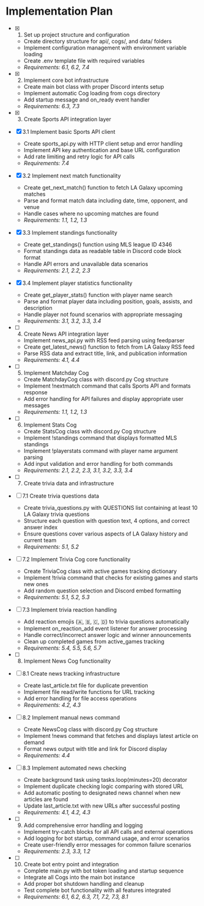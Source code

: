 # Implementation Plan

- [x] 1. Set up project structure and configuration

  - Create directory structure for api/, cogs/, and data/ folders
  - Implement configuration management with environment variable loading
  - Create .env template file with required variables
  - _Requirements: 6.1, 6.2, 7.4_

- [x] 2. Implement core bot infrastructure

  - Create main bot class with proper Discord intents setup
  - Implement automatic Cog loading from cogs directory
  - Add startup message and on_ready event handler
  - _Requirements: 6.3, 7.3_

- [x] 3. Create Sports API integration layer
- [x] 3.1 Implement basic Sports API client

  - Create sports_api.py with HTTP client setup and error handling
  - Implement API key authentication and base URL configuration
  - Add rate limiting and retry logic for API calls
  - _Requirements: 7.4_

- [x] 3.2 Implement next match functionality

  - Create get_next_match() function to fetch LA Galaxy upcoming matches
  - Parse and format match data including date, time, opponent, and venue
  - Handle cases where no upcoming matches are found
  - _Requirements: 1.1, 1.2, 1.3_

- [x] 3.3 Implement standings functionality

  - Create get_standings() function using MLS league ID 4346
  - Format standings data as readable table in Discord code block format
  - Handle API errors and unavailable data scenarios
  - _Requirements: 2.1, 2.2, 2.3_

- [x] 3.4 Implement player statistics functionality

  - Create get_player_stats() function with player name search
  - Parse and format player data including position, goals, assists, and description
  - Handle player not found scenarios with appropriate messaging
  - _Requirements: 3.1, 3.2, 3.3, 3.4_

- [ ] 4. Create News API integration layer

  - Implement news_api.py with RSS feed parsing using feedparser
  - Create get_latest_news() function to fetch from LA Galaxy RSS feed
  - Parse RSS data and extract title, link, and publication information
  - _Requirements: 4.1, 4.4_

- [ ] 5. Implement Matchday Cog

  - Create MatchdayCog class with discord.py Cog structure
  - Implement !nextmatch command that calls Sports API and formats response
  - Add error handling for API failures and display appropriate user messages
  - _Requirements: 1.1, 1.2, 1.3_

- [ ] 6. Implement Stats Cog

  - Create StatsCog class with discord.py Cog structure
  - Implement !standings command that displays formatted MLS standings
  - Implement !playerstats command with player name argument parsing
  - Add input validation and error handling for both commands
  - _Requirements: 2.1, 2.2, 2.3, 3.1, 3.2, 3.3, 3.4_

- [ ] 7. Create trivia data and infrastructure
- [ ] 7.1 Create trivia questions data

  - Create trivia_questions.py with QUESTIONS list containing at least 10 LA Galaxy trivia questions
  - Structure each question with question text, 4 options, and correct answer index
  - Ensure questions cover various aspects of LA Galaxy history and current team
  - _Requirements: 5.1, 5.2_

- [ ] 7.2 Implement Trivia Cog core functionality

  - Create TriviaCog class with active games tracking dictionary
  - Implement !trivia command that checks for existing games and starts new ones
  - Add random question selection and Discord embed formatting
  - _Requirements: 5.1, 5.2, 5.3_

- [ ] 7.3 Implement trivia reaction handling

  - Add reaction emojis (🇦, 🇧, 🇨, 🇩) to trivia questions automatically
  - Implement on_reaction_add event listener for answer processing
  - Handle correct/incorrect answer logic and winner announcements
  - Clean up completed games from active_games tracking
  - _Requirements: 5.4, 5.5, 5.6, 5.7_

- [ ] 8. Implement News Cog functionality
- [ ] 8.1 Create news tracking infrastructure

  - Create last_article.txt file for duplicate prevention
  - Implement file read/write functions for URL tracking
  - Add error handling for file access operations
  - _Requirements: 4.2, 4.3_

- [ ] 8.2 Implement manual news command

  - Create NewsCog class with discord.py Cog structure
  - Implement !news command that fetches and displays latest article on demand
  - Format news output with title and link for Discord display
  - _Requirements: 4.4_

- [ ] 8.3 Implement automated news checking

  - Create background task using tasks.loop(minutes=20) decorator
  - Implement duplicate checking logic comparing with stored URL
  - Add automatic posting to designated news channel when new articles are found
  - Update last_article.txt with new URLs after successful posting
  - _Requirements: 4.1, 4.2, 4.3_

- [ ] 9. Add comprehensive error handling and logging

  - Implement try-catch blocks for all API calls and external operations
  - Add logging for bot startup, command usage, and error scenarios
  - Create user-friendly error messages for common failure scenarios
  - _Requirements: 2.3, 3.3, 1.2_

- [ ] 10. Create bot entry point and integration
  - Complete main.py with bot token loading and startup sequence
  - Integrate all Cogs into the main bot instance
  - Add proper bot shutdown handling and cleanup
  - Test complete bot functionality with all features integrated
  - _Requirements: 6.1, 6.2, 6.3, 7.1, 7.2, 7.3, 8.1_
